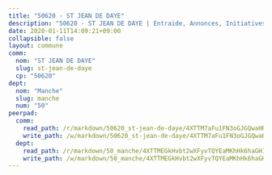 ```yaml
---
title: "50620 - ST JEAN DE DAYE"
description: "50620 - ST JEAN DE DAYE | Entraide, Annonces, Initiatives"
date: 2020-01-11T14:09:21+09:00
collapsible: false
layout: commune
comm:
  nom: "ST JEAN DE DAYE"
  slug: st-jean-de-daye
  cp: "50620"
dept:
  nom: "Manche"
  slug: manche
  num: "50"
peerpad:
  comm:
    read_path: /r/markdown/50620_st-jean-de-daye/4XTTM7aFu1FN3oGJGQwaHRRoNNJJj5uBAP737BRuvW99UKYaE
    write_path: /w/markdown/50620_st-jean-de-daye/4XTTM7aFu1FN3oGJGQwaHRRoNNJJj5uBAP737BRuvW99UKYaE-K3TgV3GxabXZfdkApqdeYqWL3QLyDED9Htj3mXHH2SLkCDgVtP8miWMiTcYrtmx8LRqyZsZ4MNJvfhzs9sVZqHfzBmSPGBNcCvtgWiT9NYULkN4h1Bj2HwsEeghCxsbYY1fjms1U
  dept:
    read_path: /r/markdown/50_manche/4XTTMEGkHvbt2wXFyvTQYEaMKhHk6haGH1SzsRNevKgBDTuXr
    write_path: /w/markdown/50_manche/4XTTMEGkHvbt2wXFyvTQYEaMKhHk6haGH1SzsRNevKgBDTuXr-K3TgUSx1rwmRRLqHcTLLdo4dVfTRKvf94KKagmUFPevWSp2f9nuc6fJF25TtLArzK8teuQ5TvuAMqW38N2MYgT18hBoXtjmKX9WuSn2vkujmSJPp3gF4gsuMmfEM8Th4Ap94heFE
---
```


